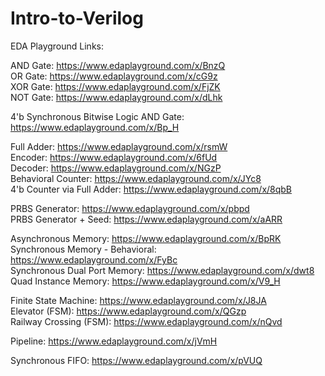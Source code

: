 # Intro-to-Verilog

EDA Playground Links:

AND Gate: https://www.edaplayground.com/x/BnzQ </br>
OR Gate: https://www.edaplayground.com/x/cG9z </br>
XOR Gate: https://www.edaplayground.com/x/FjZK </br>
NOT Gate: https://www.edaplayground.com/x/dLhk </br>

4'b Synchronous Bitwise Logic AND Gate: https://www.edaplayground.com/x/Bp_H </br>

Full Adder: https://www.edaplayground.com/x/rsmW </br>
Encoder: https://www.edaplayground.com/x/6fUd </br>
Decoder: https://www.edaplayground.com/x/NGzP </br>
Behavioral Counter: https://www.edaplayground.com/x/JYc8 </br>
4'b Counter via Full Adder: https://www.edaplayground.com/x/8qbB </br>

PRBS Generator: https://www.edaplayground.com/x/pbpd </br>
PRBS Generator + Seed: https://www.edaplayground.com/x/aARR </br>

Asynchronous Memory: https://www.edaplayground.com/x/BpRK </br>
Synchronous Memory - Behavioral: https://www.edaplayground.com/x/FyBc </br>
Synchronous Dual Port Memory: https://www.edaplayground.com/x/dwt8 </br>
Quad Instance Memory: https://www.edaplayground.com/x/V9_H </br>

Finite State Machine: https://www.edaplayground.com/x/J8JA </br>
Elevator (FSM): https://www.edaplayground.com/x/QGzp </br>
Railway Crossing (FSM): https://www.edaplayground.com/x/nQvd </br>

Pipeline: https://www.edaplayground.com/x/jVmH </br>

Synchronous FIFO: https://www.edaplayground.com/x/pVUQ </br>
